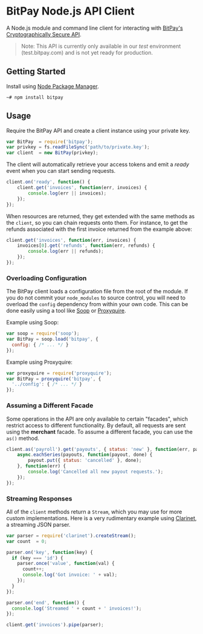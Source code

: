 BitPay Node.js API Client
==========================

A Node.js module and command line client for interacting with [BitPay's Cryptographically Secure API](https://test.bitpay.com/api).

> Note: This API is currently only available in our *test* environment (test.bitpay.com) and is not yet ready for production.

## Getting Started

Install using [Node Package Manager](https://www.npmjs.org/).

```
~# npm install bitpay
```

## Usage

Require the BitPay API and create a client instance using your private key.

```js
var BitPay  = require('bitpay');
var privkey = fs.readFileSync('path/to/private.key');
var client  = new BitPay(privkey);
```

The client will automatically retrieve your access tokens and emit a *ready* event when you can start sending requests.

```js
client.on('ready', function() {
    client.get('invoices', function(err, invoices) {
        console.log(err || invoices);
    });
});
```

When resources are returned, they get extended with the same methods as the `client`, so you can chain requests onto them. For instance, to get the refunds associated with the first invoice returned from the example above:

```js
client.get('invoices', function(err, invoices) {
    invoices[0].get('refunds', function(err, refunds) {
        console.log(err || refunds);
    });
});
```

### Overloading Configuration

The BitPay client loads a configuration file from the root of the module. If you do not commit your `node_modules` to source control, you will need to overload the `config` dependency from within your own code.
This can be done easily using a tool like [Soop](https://github.com/gasteve/node-soop) or [Proxyquire](https://github.com/thlorenz/proxyquire).

Example using Soop:

```js
var soop = require('soop');
var BitPay = soop.load('bitpay', {
  config: { /* ... */ }
});
```

Example using Proxyquire:

```js
var proxyquire = require('proxyquire');
var BitPay = proxyquire('bitpay', {
  '../config': { /* ... */ }
});
```

### Assuming a Different Facade

Some operations in the API are only available to certain "facades", which restrict access to different functionality. By default, all requests are sent using the **merchant** facade. To assume a different facade, you can use the `as()` method.

```js
client.as('payroll').get('payouts', { status: 'new' }, function(err, payouts) {
    async.eachSeries(payouts, function(payout, done) {
        payout.put({ status: 'cancelled' }, done);
    }, function(err) {
        console.log('Cancelled all new payout requests.');
    });
});
```

### Streaming Responses

All of the `client` methods return a `Stream`, which you may use for more custom implementations. Here is a very rudimentary example using [Clarinet](https://github.com/dscape/clarinet), a streaming JSON parser.

```js
var parser = require('clarinet').createStream();
var count  = 0;

parser.on('key', function(key) {
  if (key === 'id') {
    parser.once('value', function(val) {
      count++;
      console.log('Got invoice: ' + val);
    });
  }
});

parser.on('end', function() {
  console.log('Streamed ' + count + ' invoices!');
});

client.get('invoices').pipe(parser);
```
